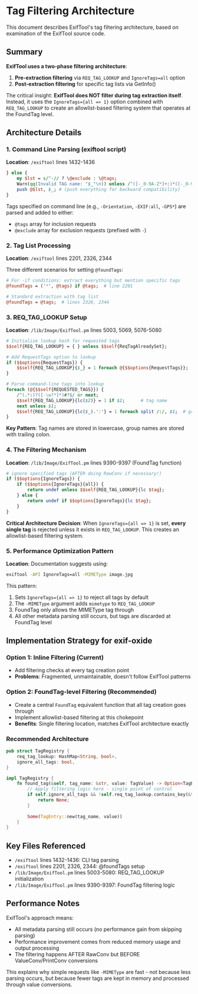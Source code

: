 # Tag Filtering Architecture

This document describes ExifTool's tag filtering architecture, based on examination of the ExifTool source code.

## Summary

**ExifTool uses a two-phase filtering architecture**: 
1. **Pre-extraction filtering** via `REQ_TAG_LOOKUP` and `IgnoreTags=all` option
2. **Post-extraction filtering** for specific tag lists via GetInfo()

The critical insight: **ExifTool does NOT filter during tag extraction itself**. Instead, it uses the `IgnoreTags={all => 1}` option combined with `REQ_TAG_LOOKUP` to create an allowlist-based filtering system that operates at the FoundTag level.

## Architecture Details

### 1. Command Line Parsing (exiftool script)

**Location**: `/exiftool` lines 1432-1436

```perl
} else {
    my $lst = s/^-// ? \@exclude : \@tags;
    Warn(qq(Invalid TAG name: "$_"\n)) unless /^([-_0-9A-Z*]+:)*([-_0-9A-Z*?]+)#?$/i;
    push @$lst, $_; # (push everything for backward compatibility)
}
```

Tags specified on command line (e.g., `-Orientation`, `-EXIF:all`, `-GPS*`) are parsed and added to either:
- `@tags` array for inclusion requests
- `@exclude` array for exclusion requests (prefixed with `-`)

### 2. Tag List Processing

**Location**: `/exiftool` lines 2201, 2326, 2344

Three different scenarios for setting `@foundTags`:

```perl
# For -if conditions: extract everything but mention specific tags
@foundTags = ('*', @tags) if @tags;  # line 2201

# Standard extraction with tag list
@foundTags = @tags;  # lines 2326, 2344
```

### 3. REQ_TAG_LOOKUP Setup

**Location**: `/lib/Image/ExifTool.pm` lines 5003, 5069, 5076-5080

```perl
# Initialize lookup hash for requested tags
$$self{REQ_TAG_LOOKUP} = { } unless $$self{ReqTagAlreadySet};

# Add RequestTags option to lookup
if ($$options{RequestTags}) {
    $$self{REQ_TAG_LOOKUP}{$_} = 1 foreach @{$$options{RequestTags}};
}

# Parse command-line tags into lookup
foreach (@{$$self{REQUESTED_TAGS}}) {
    /^(.*:)?([-\w?*]*)#?$/ or next;
    $$self{REQ_TAG_LOOKUP}{lc($2)} = 1 if $2;      # tag name
    next unless $1;
    $$self{REQ_TAG_LOOKUP}{lc($_).':'} = 1 foreach split /:/, $1;  # group names
}
```

**Key Pattern**: Tag names are stored in lowercase, group names are stored with trailing colon.

### 4. The Filtering Mechanism

**Location**: `/lib/Image/ExifTool.pm` lines 9390-9397 (FoundTag function)

```perl
# ignore specified tags (AFTER doing RawConv if necessary!)
if ($$options{IgnoreTags}) {
    if ($$options{IgnoreTags}{all}) {
        return undef unless $$self{REQ_TAG_LOOKUP}{lc $tag};
    } else {
        return undef if $$options{IgnoreTags}{lc $tag};
    }
}
```

**Critical Architecture Decision**: When `IgnoreTags={all => 1}` is set, **every single tag** is rejected unless it exists in `REQ_TAG_LOOKUP`. This creates an allowlist-based filtering system.

### 5. Performance Optimization Pattern

**Location**: Documentation suggests using:

```bash
exiftool -API IgnoreTags=all -MIMEType image.jpg
```

This pattern:
1. Sets `IgnoreTags={all => 1}` to reject all tags by default
2. The `-MIMEType` argument adds `mimetype` to `REQ_TAG_LOOKUP`
3. FoundTag only allows the MIMEType tag through
4. All other metadata parsing still occurs, but tags are discarded at FoundTag level

## Implementation Strategy for exif-oxide

### Option 1: Inline Filtering (Current)
- Add filtering checks at every tag creation point
- **Problems**: Fragmented, unmaintainable, doesn't follow ExifTool patterns

### Option 2: FoundTag-level Filtering (Recommended)
- Create a central `FoundTag` equivalent function that all tag creation goes through
- Implement allowlist-based filtering at this chokepoint
- **Benefits**: Single filtering location, matches ExifTool architecture exactly

### Recommended Architecture

```rust
pub struct TagRegistry {
    req_tag_lookup: HashMap<String, bool>,
    ignore_all_tags: bool,
}

impl TagRegistry {
    fn found_tag(&self, tag_name: &str, value: TagValue) -> Option<TagEntry> {
        // Apply filtering logic here - single point of control
        if self.ignore_all_tags && !self.req_tag_lookup.contains_key(&tag_name.to_lowercase()) {
            return None;
        }
        
        Some(TagEntry::new(tag_name, value))
    }
}
```

## Key Files Referenced

- `/exiftool` lines 1432-1436: CLI tag parsing
- `/exiftool` lines 2201, 2326, 2344: @foundTags setup  
- `/lib/Image/ExifTool.pm` lines 5003-5080: REQ_TAG_LOOKUP initialization
- `/lib/Image/ExifTool.pm` lines 9390-9397: FoundTag filtering logic

## Performance Notes

ExifTool's approach means:
- All metadata parsing still occurs (no performance gain from skipping parsing)
- Performance improvement comes from reduced memory usage and output processing
- The filtering happens AFTER RawConv but BEFORE ValueConv/PrintConv conversions

This explains why simple requests like `-MIMEType` are fast - not because less parsing occurs, but because fewer tags are kept in memory and processed through value conversions.